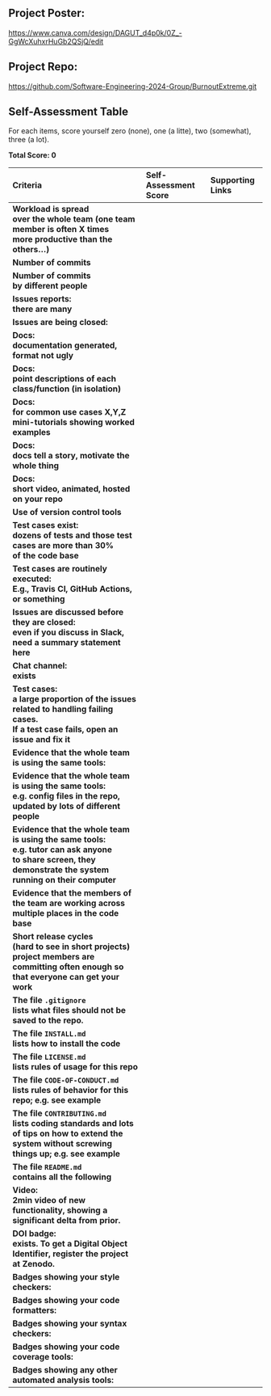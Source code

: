 ## Project Poster:

https://www.canva.com/design/DAGUT_d4p0k/0Z_-GgWcXuhxrHuGb2QSjQ/edit

## Project Repo: 

https://github.com/Software-Engineering-2024-Group/BurnoutExtreme.git

## Self-Assessment Table

For each items, score yourself zero (none), one (a litte), two (somewhat), three (a lot).

**Total Score: 0**  <!-- Update this score based on your self-assessment -->

| Criteria                                                                                   | Self-Assessment Score | Supporting Links                   |
|:-------------------------------------------------------------------------------------------|:----------------------|:-----------------------------------|
| **Workload is spread** <br> **over the whole team (one team member is often X times** <br> **more productive than the others…)** |                        |                                   |
| **Number of commits**                                                                      |                        |                                   |
| **Number of commits** <br> **by different people**                                         |                        |                                   |
| **Issues reports:** <br> **there are many**                                                |                        |                                   |
| **Issues are being closed:**                                                                |                        |                                   |
| **Docs:** <br> **documentation generated, format not ugly**                               |                        |                                   |
| **Docs:** <br> **point descriptions of each class/function (in isolation)**                |                        |                                   |
| **Docs:** <br> **for common use cases X,Y,Z** <br> **mini-tutorials showing worked examples**|                        |                                   |
| **Docs:** <br> **docs tell a story, motivate the whole thing**                             |                        |                                   |
| **Docs:** <br> **short video, animated, hosted on your repo**                             |                        |                                   |
| **Use of version control tools**                                                            |                        |                                   |
| **Test cases exist:** <br> **dozens of tests and those test cases are more than 30%** <br> **of the code base** |                        |                                   |
| **Test cases are routinely executed:** <br> **E.g., Travis CI, GitHub Actions, or something**|                        |                                   |
| **Issues are discussed before they are closed:** <br> **even if you discuss in Slack,** <br> **need a summary statement here** |                        |                                   |
| **Chat channel:** <br> **exists**                                                          |                        |                                   |
| **Test cases:** <br> **a large proportion of the issues related to handling failing cases.** <br> **If a test case fails, open an issue and fix it** |                        |                                   |
| **Evidence that the whole team is using the same tools:**                                  |                        |                                   |
| **Evidence that the whole team is using the same tools:** <br> **e.g. config files in the repo,** <br> **updated by lots of different people** |                        |                                   |
| **Evidence that the whole team is using the same tools:** <br> **e.g. tutor can ask anyone** <br> **to share screen, they demonstrate the system running on their computer** |                        |                                   |
| **Evidence that the members of the team are working across multiple places in the code base** |                        |                                   |
| **Short release cycles** <br> **(hard to see in short projects)** <br> **project members are committing often enough so that everyone can get your work** |                        |                                   |
| **The file `.gitignore`** <br> **lists what files should not be saved to the repo.**      |                        |                                   |
| **The file `INSTALL.md`** <br> **lists how to install the code**                          |                        |                                   |
| **The file `LICENSE.md`** <br> **lists rules of usage for this repo**                    |                        |                                   |
| **The file `CODE-OF-CONDUCT.md`** <br> **lists rules of behavior for this repo; e.g. see example** |                        |                                   |
| **The file `CONTRIBUTING.md`** <br> **lists coding standards and lots of tips on how to extend the system without screwing things up; e.g. see example** |                        |                                   |
| **The file `README.md`** <br> **contains all the following**                              |                        |                                   |
| **Video:** <br> **2min video of new functionality, showing a significant delta from prior.** |                        |                                   |
| **DOI badge:** <br> **exists. To get a Digital Object Identifier, register the project at Zenodo.** |                        |                                   |
| **Badges showing your style checkers:**                                                    |                        |                                   |
| **Badges showing your code formatters:**                                                   |                        |                                   |
| **Badges showing your syntax checkers:**                                                   |                        |                                   |
| **Badges showing your code coverage tools:**                                               |                        |                                   |
| **Badges showing any other automated analysis tools:**                                     |                        |                                   |



